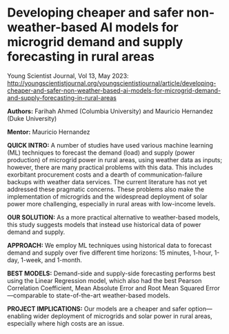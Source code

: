 # Developing cheaper and safer non-weather-based AI models for microgrid demand and supply forecasting in rural areas 

Young Scientist Journal, Vol 13, May 2023: http://youngscientistjournal.org/youngscientistjournal/article/developing-cheaper-and-safer-non-weather-based-ai-models-for-microgrid-demand-and-supply-forecasting-in-rural-areas

**Authors:** Farihah Ahmed (Columbia University) and Mauricio Hernandez (Duke University)

**Mentor:** Mauricio Hernandez

**QUICK INTRO:** A number of studies have used various machine learning (ML) techniques to forecast the demand (load) and supply (power production) of microgrid power in rural areas, using weather data as inputs; however, there are many practical problems with this data. This includes exorbitant procurement costs and a dearth of communication-failure backups with weather data services. The current literature has not yet addressed these pragmatic concerns. These problems also make the implementation of microgrids and the widespread deployment of solar power more challenging, especially in rural areas with low-income levels.

**OUR SOLUTION:** As a more practical alternative to weather-based models, this study suggests models that instead use historical data of power demand and supply.

**APPROACH:** We employ ML techniques using historical data to forecast demand and supply over five different time horizons: 15 minutes, 1-hour, 1-day, 1-week, and 1-month.

**BEST MODELS:** Demand-side and supply-side forecasting performs best using the Linear Regression model, which also had the best Pearson Correlation Coefficient, Mean Absolute Error and Root Mean Squared Error—comparable to state-of-the-art weather-based models.

**PROJECT IMPLICATIONS:** Our models are a cheaper and safer option—enabling wider deployment of microgrids and solar power in rural areas, especially where high costs are an issue.

